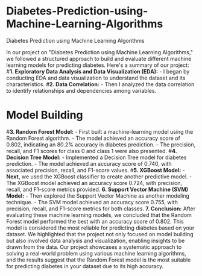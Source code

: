 # Diabetes-Prediction-using-Machine-Learning-Algorithms
Diabetes Prediction using Machine Learning Algorithms

In our project on "Diabetes Prediction using Machine Learning Algorithms," we followed a structured approach to build and evaluate different machine learning models for predicting diabetes. Here's a summary of our project:
#**1. Exploratory Data Analysis and Data Visualization (EDA):**
     - I began by conducting EDA and data visualization to understand the dataset and its characteristics.
#**2. Data Correlation:**
     - Then I analyzed the data correlation to identify relationships and dependencies among variables.
# Model Building     
#**3. Random Forest Model:**
     - First built a machine-learning model using the Random Forest algorithm.
     - The model achieved an accuracy score of 0.802, indicating an 80.2% accuracy in diabetes prediction.
     - The precision, recall, and F1 scores for class 0 and class 1 were also presented.
#**4. Decision Tree Model:**
     - Implemented a Decision Tree model for diabetes prediction.
     - The model achieved an accuracy score of 0.740, with associated precision, recall, and F1-score values.
#**5. XGBoost Model:**
     - **Next,** we used the XGBoost classifier to create another predictive model.
     - The XGBoost model achieved an accuracy score 0.724, with precision, recall, and F1-score metrics provided.
**6. Support Vector Machine (SVM) Model:**
     - Then explored the Support Vector Machine as another modeling technique.
     - The SVM model achieved an accuracy score 0.755, with precision, recall, and F1-score metrics for both classes.
**7. Conclusion:**
After evaluating these machine learning models, we concluded that the Random Forest model performed the best with an accuracy score of 0.802.
This model is considered the most reliable for predicting diabetes based on your dataset.
We highlighted that the project not only focused on model building but also involved data analysis and visualization, enabling insights to be drawn from the data.
Our project showcases a systematic approach to solving a real-world problem using various machine learning algorithms, and the results suggest that the Random Forest model is the most suitable for predicting diabetes in your dataset due to its high accuracy.



